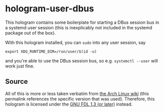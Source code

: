 # hologram-user-dbus

This hologram contains some boilerplate for starting a DBus session bus in a
systemd user session (this is inexplicably not included in the systemd
package out of the box).

With this hologram installed, you can `sudo` into any user session, say

    export XDG_RUNTIME_DIR=/run/user/$(id -u)

and you're able to use the DBus session bus, so e.g. `systemctl --user` will
work just fine.

## Source

All of this is more or less taken verbatim from
[the Arch Linux wiki](https://wiki.archlinux.org/index.php?title=Systemd/User&oldid=388746#D-Bus)
(this permalink references the specific version that was used). Therefore, this
hologram is licensed under the [GNU FDL 1.3 (or later)](http://www.gnu.org/copyleft/fdl.html) instead.
